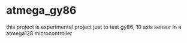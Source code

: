# atmega_gy86
this project is experimental project just to test gy86, 10 axis sensor in a atmega128 microcontroller 
